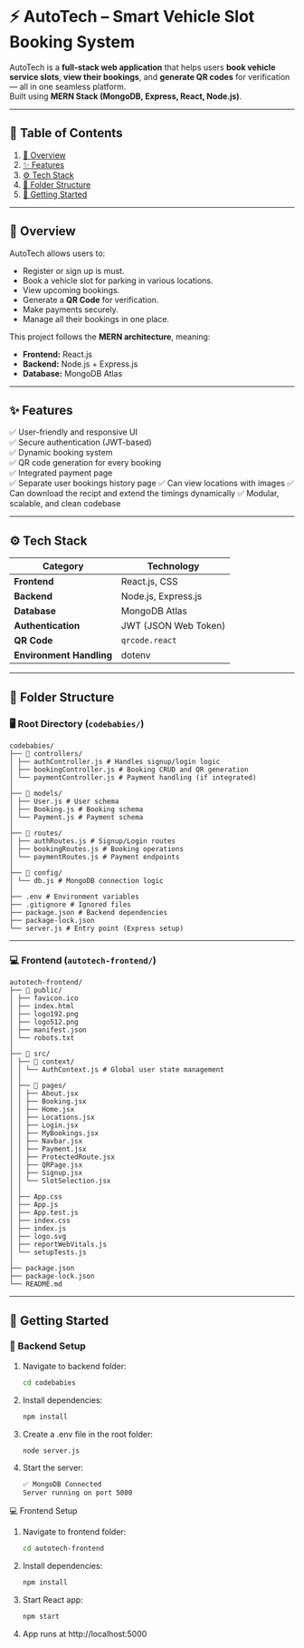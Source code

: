 # ⚡ AutoTech – Smart Vehicle Slot Booking System

AutoTech is a **full-stack web application** that helps users **book vehicle service slots**, **view their bookings**, and **generate QR codes** for verification — all in one seamless platform.  
Built using **MERN Stack (MongoDB, Express, React, Node.js)**.

---

## 🧭 Table of Contents
1. [📖 Overview](#-overview)
2. [✨ Features](#-features)
3. [⚙️ Tech Stack](#️-tech-stack)
4. [📂 Folder Structure](#-folder-structure)
5. [🚀 Getting Started](#-getting-started)

---

## 📖 Overview

AutoTech allows users to:
- Register or sign up is must.
- Book a vehicle slot for parking in various locations.
- View upcoming bookings.
- Generate a **QR Code** for verification.
- Make payments securely.
- Manage all their bookings in one place.

This project follows the **MERN architecture**, meaning:
- **Frontend:** React.js  
- **Backend:** Node.js + Express.js  
- **Database:** MongoDB Atlas  

---

## ✨ Features

✅ User-friendly and responsive UI  
✅ Secure authentication (JWT-based)  
✅ Dynamic booking system  
✅ QR code generation for every booking  
✅ Integrated payment page  
✅ Separate user bookings history page
✅ Can view locations with images
✅ Can download the recipt and extend the timings dynamically
✅ Modular, scalable, and clean codebase  

---

## ⚙️ Tech Stack

| Category | Technology |
|-----------|-------------|
| **Frontend** | React.js, CSS |
| **Backend** | Node.js, Express.js |
| **Database** | MongoDB Atlas |
| **Authentication** | JWT (JSON Web Token) |
| **QR Code** | `qrcode.react` |
| **Environment Handling** | dotenv |

---

## 📂 Folder Structure

### 🖥️ Root Directory (`codebabies/`)
```
codebabies/
├── 📁 controllers/
│ ├── authController.js # Handles signup/login logic
│ ├── bookingController.js # Booking CRUD and QR generation
│ └── paymentController.js # Payment handling (if integrated)
│
├── 📁 models/
│ ├── User.js # User schema
│ ├── Booking.js # Booking schema
│ └── Payment.js # Payment schema
│
├── 📁 routes/
│ ├── authRoutes.js # Signup/Login routes
│ ├── bookingRoutes.js # Booking operations
│ └── paymentRoutes.js # Payment endpoints
│
├── 📁 config/
│ └── db.js # MongoDB connection logic
│
├── .env # Environment variables
├── .gitignore # Ignored files
├── package.json # Backend dependencies
├── package-lock.json
└── server.js # Entry point (Express setup)
```


---

### 💻 Frontend (`autotech-frontend/`)

```
autotech-frontend/
├── 📁 public/
│ ├── favicon.ico
│ ├── index.html
│ ├── logo192.png
│ ├── logo512.png
│ ├── manifest.json
│ └── robots.txt
│
├── 📁 src/
│ ├── 📁 context/
│ │ └── AuthContext.js # Global user state management
│ │
│ ├── 📁 pages/
│ │ ├── About.jsx
│ │ ├── Booking.jsx
│ │ ├── Home.jsx
│ │ ├── Locations.jsx
│ │ ├── Login.jsx
│ │ ├── MyBookings.jsx
│ │ ├── Navbar.jsx
│ │ ├── Payment.jsx
│ │ ├── ProtectedRoute.jsx
│ │ ├── QRPage.jsx
│ │ ├── Signup.jsx
│ │ └── SlotSelection.jsx
│ │
│ ├── App.css
│ ├── App.js
│ ├── App.test.js
│ ├── index.css
│ ├── index.js
│ ├── logo.svg
│ ├── reportWebVitals.js
│ └── setupTests.js
│
├── package.json
├── package-lock.json
└── README.md
```


---

## 🚀 Getting Started

### 🔧 Backend Setup
1. Navigate to backend folder:
   ```bash
   cd codebabies
   
2. Install dependencies:
    ```bash
    npm install
    
3.  Create a .env file in the root folder:
    ```bash
    node server.js

4.  Start the server:
    ```bash
    ✅ MongoDB Connected
    Server running on port 5000

💻 Frontend Setup

1.  Navigate to frontend folder:
    ```bash
    cd autotech-frontend

2. Install dependencies:
    ```bash
    npm install

3. Start React app:
   ```bash
   npm start

4. App runs at http://localhost:5000


